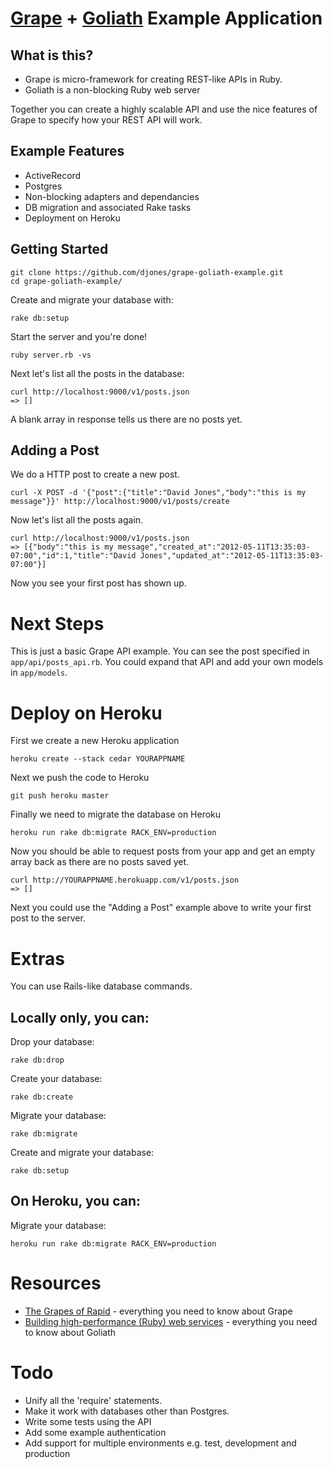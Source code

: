 # [Grape](https://github.com/intridea/grape) + [Goliath](https://github.com/postrank-labs/goliath) Example Application

## What is this?

* Grape is micro-framework for creating REST-like APIs in Ruby.
* Goliath is a non-blocking Ruby web server

Together you can create a highly scalable API and use the nice features of Grape to specify how your REST API will work.

## Example Features

* ActiveRecord
* Postgres
* Non-blocking adapters and dependancies
* DB migration and associated Rake tasks
* Deployment on Heroku

## Getting Started

    git clone https://github.com/djones/grape-goliath-example.git
    cd grape-goliath-example/

Create and migrate your database with:

    rake db:setup
  
Start the server and you're done!

    ruby server.rb -vs

Next let's list all the posts in the database:

    curl http://localhost:9000/v1/posts.json
    => []
  
A blank array in response tells us there are no posts yet.

## Adding a Post

We do a HTTP post to create a new post.

    curl -X POST -d '{"post":{"title":"David Jones","body":"this is my message"}}' http://localhost:9000/v1/posts/create

Now let's list all the posts again.
  
    curl http://localhost:9000/v1/posts.json
    => [{"body":"this is my message","created_at":"2012-05-11T13:35:03-07:00","id":1,"title":"David Jones","updated_at":"2012-05-11T13:35:03-07:00"}]

Now you see your first post has shown up.

# Next Steps

This is just a basic Grape API example. You can see the post specified in `app/api/posts_api.rb`. You could expand that API and add your own models in `app/models`.

# Deploy on Heroku

First we create a new Heroku application

    heroku create --stack cedar YOURAPPNAME
  
Next we push the code to Heroku
  
    git push heroku master
    
Finally we need to migrate the database on Heroku

    heroku run rake db:migrate RACK_ENV=production

Now you should be able to request posts from your app and get an empty array back as there are no posts saved yet.
 
    curl http://YOURAPPNAME.herokuapp.com/v1/posts.json
    => []
  
Next you could use the "Adding a Post" example above to write your first post to the server.

# Extras

You can use Rails-like database commands.

## Locally only, you can:

Drop your database:

    rake db:drop

Create your database:

    rake db:create
  
Migrate your database:

    rake db:migrate
  
Create and migrate your database:

    rake db:setup
    
## On Heroku, you can:

Migrate your database:

    heroku run rake db:migrate RACK_ENV=production

# Resources

* [The Grapes of Rapid](http://www.confreaks.com/videos/475-rubyconf2010-the-grapes-of-rapid) - everything you need to know about Grape
* [Building high-performance (Ruby) web services](http://www.confreaks.com/videos/653-gogaruco2011-0-60-with-goliath-building-high-performance-ruby-web-services) - everything you need to know about Goliath

# Todo

* Unify all the 'require' statements.
* Make it work with databases other than Postgres.
* Write some tests using the API
* Add some example authentication
* Add support for multiple environments e.g. test, development and production
